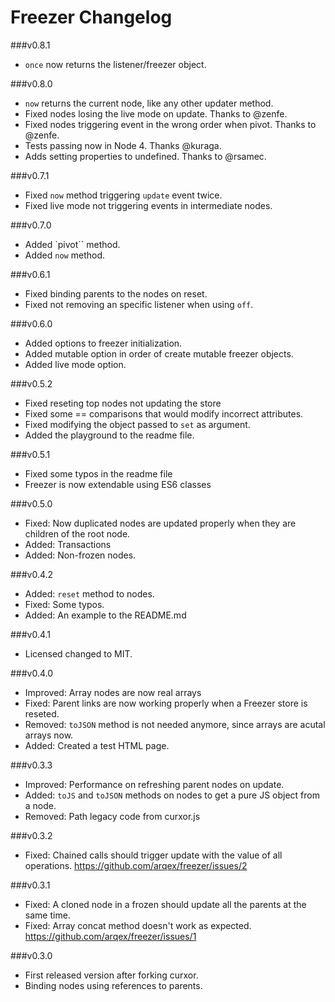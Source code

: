 # Freezer Changelog
###v0.8.1
* `once` now returns the listener/freezer object.

###v0.8.0
* `now` returns the current node, like any other updater method.
* Fixed nodes losing the live mode on update. Thanks to @zenfe.
* Fixed nodes triggering event in the wrong order when pivot. Thanks to @zenfe.
* Tests passing now in Node 4. Thanks @kuraga.
* Adds setting properties to undefined. Thanks to @rsamec. 

###v0.7.1
* Fixed `now` method triggering `update` event twice.
* Fixed live mode not triggering events in intermediate nodes.

###v0.7.0
* Added `pivot`` method.
* Added `now` method.

###v0.6.1
* Fixed binding parents to the nodes on reset.
* Fixed not removing an specific listener when using `off`.

###v0.6.0
* Added options to freezer initialization.
* Added mutable option in order of create mutable freezer objects.
* Added live mode option.

###v0.5.2
* Fixed reseting top nodes not updating the store
* Fixed some == comparisons that would modify incorrect attributes.
* Fixed modifying the object passed to `set` as argument.
* Added the playground to the readme file.

###v0.5.1
* Fixed some typos in the readme file
* Freezer is now extendable using ES6 classes

###v0.5.0
* Fixed: Now duplicated nodes are updated properly when they are children of the root node.
* Added: Transactions
* Added: Non-frozen nodes.

###v0.4.2
* Added: `reset` method to nodes.
* Fixed: Some typos.
* Added: An example to the README.md

###v0.4.1
* Licensed changed to MIT.

###v0.4.0
* Improved: Array nodes are now real arrays
* Fixed: Parent links are now working properly when a Freezer store is reseted.
* Removed: `toJSON` method is not needed anymore, since arrays are acutal arrays now.
* Added: Created a test HTML page.

###v0.3.3
* Improved: Performance on refreshing parent nodes on update.
* Added: `toJS` and `toJSON` methods on nodes to get a pure JS object from a node.
* Removed: Path legacy code from curxor.js

###v0.3.2
* Fixed: Chained calls should trigger update with the value of all operations. https://github.com/arqex/freezer/issues/2

###v0.3.1
* Fixed: A cloned node in a frozen should update all the parents at the same time.
* Fixed: Array concat method doesn't work as expected. https://github.com/arqex/freezer/issues/1

###v0.3.0
* First released version after forking curxor.
* Binding nodes using references to parents.
